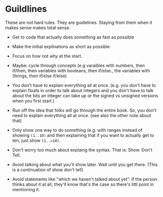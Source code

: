 # Guildlines

These are not hard rules. They are guidelines.
Staying from them when it makes sense makes
total sense.

- Get to code that actually does
  something as fast as possible

- Make the initial explinations as short
  as possible

- Focus on _how_ not _why_ at the start.

- Maybe: cycle through concepts (e.g varaibles
  with numbers, then if/then, then variables
  with booleans, then if/else., the variables
  with Strings, then if/else if/else)

- You don't have to explain everything all
  at once. (e.g. you don't have to explain
  floats in order to talk about integers and
  you don't have to talk about the bits an
  integer can take up or the signed vs
  unsigned versions when you first start.)

- Run off the idea that folks will go through
  the entire book. So, you don't need to explain
  everything all at once. (see also the other note
  about that)

- Only show one way to do something (e.g. with ranges
  instead of showing `(1..10)` and then explaining that
  if you want to actually get to ten, just show `(1..=10)`.

- Don't worry too much about explaing the syntax. That is:
  Show. Don't Tell.

- Avoid talking about what you'll show later. Wait until
  you get there. (This is a continuation of show don't tell)

- Avoid statements like "which we haven't talked about yet".
  If the person thinks about it at all, they'll know that's the
  case so there's littl point in mentioning it.
